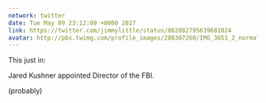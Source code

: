 ```yaml
---
network: twitter
date: Tue May 09 23:12:09 +0000 2017
link: https://twitter.com/jimmylittle/status/862082795639681024
avatar: http://pbs.twimg.com/profile_images/280307260/IMG_3651_2_normal.jpg
---
```


This just in:

Jared Kushner appointed Director of the FBI.

(probably)
